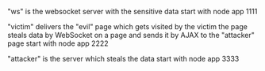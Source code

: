 "ws" is the websocket server with the sensitive data
start with
	node app 1111

"victim" delivers the "evil" page which gets visited by the victim
the page steals data by WebSocket on a page and sends it by AJAX to the
"attacker" page
start with
	node app 2222

"attacker" is the server which steals the data
start with
	node app 3333
